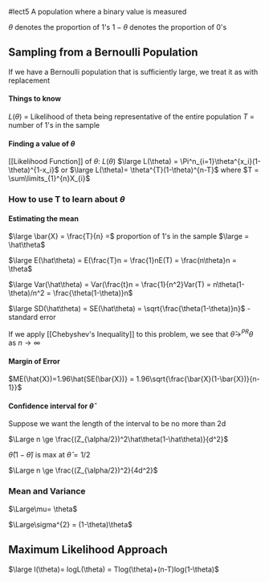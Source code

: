 #lect5
A population where a binary value is measured 

$\theta$ denotes the proportion of 1's
$1-\theta$ denotes the proportion of 0's

## Sampling from a Bernoulli Population

If we have a Bernoulli population that is sufficiently large,  we treat it as with replacement

#### Things to know
$L(\theta)$  = Likelihood of theta being representative of the entire population
$T$      = number of 1's in the sample

#### Finding a value of $\theta$
[[Likelihood Function]] of $\theta$:   $L(\theta)$ 
$\large L(\theta) = \Pi^n_{i=1}\theta^{x_i}(1-\theta)^{1-x_i}$
or
$\large L(\theta)= \theta^{T}(1-\theta)^{n-T}$
where 
$T = \sum\limits_{1}^{n}X_{i}$


### How to use T to learn about $\theta$

#### Estimating the mean
$\large \bar{X} = \frac{T}{n} =$ proportion of 1's in the sample $\large = \hat\theta$ 

$\large E(\hat\theta) = E(\frac{T}n = \frac{1}nE(T) = \frac{n\theta}n = \theta$ 

$\large Var(\hat\theta) = Var(\frac{t}n = \frac{1}{n^2}Var(T) = n\theta(1-\theta)/n^2 = \frac{\theta(1-\theta)}n$ 

$\large SD(\hat\theta) = SE(\hat\theta) = \sqrt{\frac{\theta(1-\theta)}n}$    - standard error

If we apply [[Chebyshev's Inequality]] to this problem, we see that $\hat\theta \rightarrow^{PR} \theta$  as $n\rightarrow \infty$ 

#### Margin of Error
$ME(\hat{X})=1.96\hat{SE(\bar{X})} = 1.96\sqrt{\frac{\bar{X}(1-\bar{X})}{n-1}}$

#### Confidence interval for $\hat\theta$


Suppose we want the length of the interval to be no more than 2d 

$\Large n \ge \frac{(Z_{\alpha/2})^2\hat\theta(1-\hat\theta)}{d^2}$ 

$\hat\theta(1-\hat\theta)$ is max at $\hat\theta = 1/2$ 

$\Large n \ge \frac{(Z_{\alpha/2})^2}{4d^2}$ 

### Mean and Variance

$\Large\mu= \theta$

$\Large\sigma^{2} = (1-\theta)\theta$

## Maximum Likelihood Approach

$\large l(\theta)= logL(\theta) = Tlog(\theta)+(n-T)log(1-\theta)$
